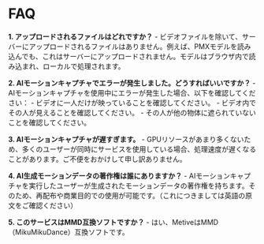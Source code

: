 # FAQ

**1. アップロードされるファイルはどれですか？**
    - ビデオファイルを除いて、サーバーにアップロードされるファイルはありません。例えば、PMXモデルを読み込んでも、これはサーバーにアップロードされません。モデルはブラウザ内で読み込まれ、ローカルで処理されます。

**2. AIモーションキャプチャでエラーが発生しました。どうすればいいですか？**
    - AIモーションキャプチャを使用中にエラーが発生した場合、以下を確認してください：
        - ビデオに一人だけが映っていることを確認してください。
        - ビデオ内でその人が見えることを確認してください。
        - その人が他の物体に遮られていないことを確認してください。

**3. AIモーションキャプチャが遅すぎます。**
    - GPUリソースがあまり多くないため、多くのユーザーが同時にサービスを使用している場合、処理速度が遅くなることがあります。ご不便をおかけして申し訳ありません。

**4. AI生成モーションデータの著作権は誰にありますか？**
    - AIモーションキャプチャを実行したユーザーが生成されたモーションデータの著作権を持ちます。そのため、再配布や商業目的での使用が可能です。（これにつきましては英語の原文をご確認ください）

**5. このサービスはMMD互換ソフトですか？**
    - はい、MetiveはMMD（MikuMikuDance）互換ソフトです。
